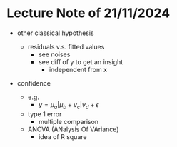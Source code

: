 # Lecture Note of 21/11/2024

- other classical hypothesis
    - residuals v.s. fitted values
        - see noises
        - see diff of y to get an insight
            - independent from x
    

- confidence
    - e.g.
        - $y=\mu_a | \mu_b + v_c | v_d + \epsilon$
    - type 1 error
        - multiple comparison
    - ANOVA (ANalysis Of VAriance)
        - idea of R square
